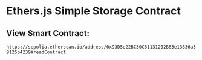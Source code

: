 # Ethers.js Simple Storage Contract

## View Smart Contract:

`https://sepolia.etherscan.io/address/0x93D5e22BC30C61131202B85e13836a39125b4239#readContract`
